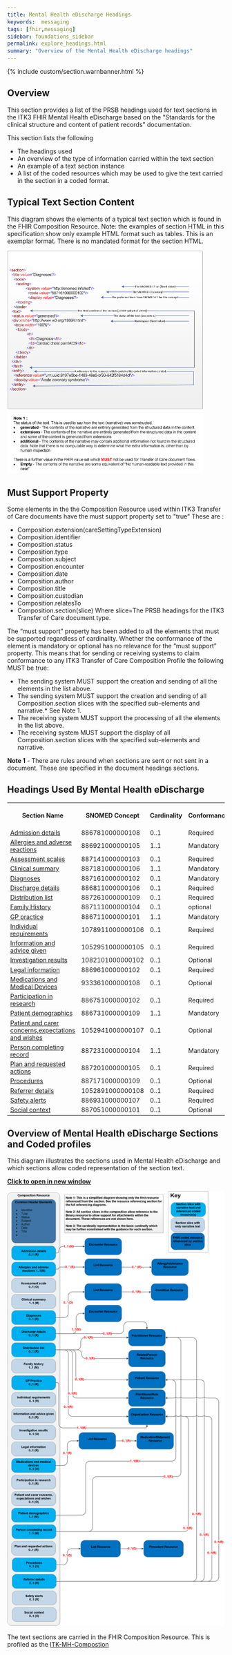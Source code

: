 ```yaml
---
title: Mental Health eDischarge Headings
keywords:  messaging
tags: [fhir,messaging]
sidebar: foundations_sidebar
permalink: explore_headings.html
summary: "Overview of the Mental Health eDischarge headings"
---
```



{% include custom/section.warnbanner.html %}


## Overview ##

This section provides a list of the PRSB headings used for text sections in the ITK3 FHIR Mental Health eDischarge based on the "Standards for the clinical structure and content of patient records" documentation. 

This section lists the following

- The headings used
- An overview of the type of information carried within the text section
- An example of a text section instance
- A list of the coded resources which may be used to give the text carried in the section in a coded format. 
 
## Typical Text Section Content ##
This diagram shows the elements of a typical text section which is found in the FHIR Composition Resource.
Note: the examples of section HTML in this specification show only example HTML format such as tables. This is an exemplar format. There is no mandated format for the section HTML. 


<img src="images/explore/section_description.png" style="width:90%;max-width: 90%;"/>

## Must Support Property ##
Some elements in the the Composition Resource used within ITK3 Transfer of Care documents have the must support property set to "true"
These are :
- Composition.extension(careSettingTypeExtension)
- Composition.identifier
- Composition.status
- Composition.type
- Composition.subject
- Composition.encounter
- Composition.date
- Composition.author
- Composition.title
- Composition.custodian
- Composition.relatesTo
- Composition.section(slice) Where slice=The PRSB headings for the ITK3 Transfer of Care document type.

The “must support” property has been added to all the elements that must be supported regardless of cardinality.  Whether the conformance of the element is mandatory or optional has no relevance for the “must support” property. This means that for sending or receiving systems to claim conformance to any ITK3 Transfer of Care Composition Profile the following MUST be true:

- The sending system MUST support the creation and sending of all the elements in the list above.
- The sending system MUST support the creation and sending of all Composition.section slices with the specified sub-elements and narrative.* See Note 1. 
- The receiving system MUST support the processing of all the elements in the list above.  
- The receiving system MUST support the display of all Composition.section slices with the specified sub-elements and narrative.

**Note 1** - There are rules around when sections are sent or not sent in a document. These are specified in the document headings sections.
 
## Headings Used By Mental Health eDischarge ##

<table>
	<tr>
		<th width="40%">Section Name</th>
		<th width="20%">SNOMED Concept</th>
		<th width="13%">Cardinality</th>
		<th width="13%">Conformance</th>
		<th width="13%">Associated Coded Profiles</th>
	</tr>
	<tr>
		<td>
			<a href="explore_admission_details.html">Admission details</a>
		</td>
		<td>886781000000108</td>
	    <td>0..1</td>
		<td>Required</td>	
		<td>1</td>
	</tr>
	<tr>
		<td>
			<a href="explore_allergies_and_adverse_reactions.html">Allergies and adverse reactions</a>
		</td>
		<td>886921000000105</td>
		<td>1..1</td>
		<td>Mandatory</td>
		<td>2</td>
	</tr>
	<tr>
		<td>
			<a href="explore_assessment_scales.html">Assessment scales</a>
		</td>
		<td>887141000000103</td>
    	<td>0..1</td>
		<td>Required</td>
		<td>0</td>
	</tr>
	<tr>
		<td>
			<a href="explore_clinical_summary.html">Clinical summary</a>
		</td>
		<td>887181000000106</td>
    	<td>1..1</td>
		<td>Mandatory</td>
		<td>0</td>
	</tr>
	<tr>
		<td>
			<a href="explore_diagnoses.html">Diagnoses</a>
		</td>
		<td>887161000000102</td>
    	<td>0..1</td>
		<td>Mandatory</td>
		<td>2</td>
	</tr>
	<tr>
		<td>
			<a href="explore_discharge_details.html">Discharge details</a>
		</td>
		<td>886811000000106</td>
    	<td>0..1</td>
		<td>Required</td>
		<td>1</td>
	</tr>
	<tr>
		<td>
			<a href="explore_distribution_list.html">Distribution list</a>
		</td>
		<td>887261000000109</td>
    	<td>0..1</td>
		<td>Required</td>
		<td>4</td>
	</tr>
	<tr>
		<td>
			<a href="explore_family_history.html">Family History</a>
		</td>
		<td>887111000000104</td>
    	<td>0..1</td>
		<td>optional</td>
		<td>1</td>
	</tr>
	<tr>
		<td>
			<a href="explore_gp_practice.html">GP practice</a>
		</td>
		<td>886711000000101</td>
    	<td>1..1</td>
		<td>Mandatory</td>
		<td>2</td>
	</tr>
	<tr>
		<td>
			<a href="explore_individual_requirements.html">Individual requirements</a>
		</td>
		<td>1078911000000106</td>
    	<td>0..1</td>
		<td>Required</td>
		<td>0</td>
	</tr>
	<tr>
		<td>
			<a href="explore_information_and_advice_given.html">Information and advice given</a>
		</td>
		<td>1052951000000105</td>
    	<td>0..1</td>
		<td>Required</td>
		<td>0</td>
	</tr>
	<tr>
		<td>
			<a href="explore_invest_results.html">Investigation results</a>
		</td>
		<td>1082101000000102</td>
    	<td>0..1</td>
		<td>Optional</td>
		<td>0</td>
	</tr>
	<tr>
		<td>
			<a href="explore_legal_info.html">Legal information</a>
		</td>
		<td>886961000000102</td>
    	<td>0..1</td>
		<td>Required</td>
		<td>0</td>
	</tr>
	<tr>
		<td>
			<a href="explore_medication.html">Medications and Medical Devices</a>
		</td>
		<td>933361000000108</td>
    	<td>0..1</td>
		<td>Optional</td>
		<td>2</td>
	</tr>
	<tr>
		<td>
			<a href="explore_part_research.html">Participation in research</a>
		</td>
		<td>886751000000102</td>
    	<td>0..1</td>
		<td>Required</td>
		<td>0</td>
	</tr>
	<tr>
		<td>
			<a href="explore_patient_demographics.html">Patient demographics</a>
		</td>
		<td>886731000000109</td>
    	<td>1..1</td>
		<td>Mandatory</td>
		<td>1</td>
	</tr>
	<tr>
		<td>
			<a href="explore_pat_care_concerns_ex_wishes.html">Patient and carer concerns,expectations and wishes</a>
		</td>
		<td>1052941000000107</td>
    	<td>0..1</td>
		<td>Optional</td>
		<td>0</td>
	</tr>
	<tr>
		<td>
			<a href="explore_per_com_record.html">Person completing record</a>
		</td>
		<td>887231000000104</td>
    	<td>1..1</td>
		<td>Mandatory</td>
		<td>0</td>
	</tr>
	<tr>
		<td>
			<a href="explore_plan_req_actions.html">Plan and requested actions</a>
		</td>
		<td>887201000000105</td>
    	<td>0..1</td>
		<td>Required</td>
		<td>0</td>
	</tr>
	<tr>
		<td>
			<a href="explore_procedures.html">Procedures</a>
		</td>
		<td>887171000000109</td>
    	<td>0..1</td>
		<td>Optional</td>
		<td>1</td>
	</tr>
	<tr>
		<td>
			<a href="explore_referrer_details.html">Referrer details</a>
		</td>
		<td>1052891000000108</td>
    	<td>0..1</td>
		<td>Required</td>
		<td>0</td>
	</tr>
	<tr>
		<td>
			<a href="explore_safety_alerts.html">Safety alerts</a>
		</td>
		<td>886931000000107</td>
    	<td>0..1</td>
		<td>Required</td>
		<td>0</td>
	</tr>
	<tr>
		<td>
			<a href="explore_social_context.html">Social context</a>
		</td>
		<td>887051000000101</td>
    	<td>0..1</td>
		<td>Optional</td>
		<td>0</td>
	</tr>
</table>

## Overview of Mental Health eDischarge Sections and Coded profiles ##
This diagram illustrates the sections used in Mental Health eDischarge and which sections allow coded representation of the section text. 

<a href="images/explore/MH_composition_overview.png" target="_blank" style="width: 100%;max-width: 100%;"><b>Click to open in new window</b></a>

<img src="images/explore/MH_composition_overview.png" style="width:auto;height: auto;"/>


The text sections are carried in the FHIR Composition Resource. 
This is profiled as the [ITK-MH-Compostion](https://fhir.nhs.uk/STU3/StructureDefinition/ITK-MH-Composition-1)




